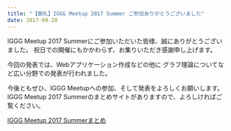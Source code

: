 ```yaml
---
title: "【御礼】IGGG Meetup 2017 Summer ご参加ありがとうございました"
date: 2017-09-28
---
```


IGGG Meetup 2017 Summerにご参加いただいた皆様、誠にありがとうございました。
祝日での開催にもかかわらず、お集りいただき感謝申し上げます。

今回の発表では、Webアプリケーション作成などの他に
グラフ理論についてなど広い分野での発表が行われました。

今後ともぜひ、IGGG Meetupへの参加、そして発表をよろしくお願いします。
IGGG Meetup 2017 Summerのまとめサイトがありますので、よろしければご覧ください。

[IGGG Meetup 2017 Summerまとめ](https://www.iggg.org/wiki/?IGGG%20Meetup%202017%20Summer)